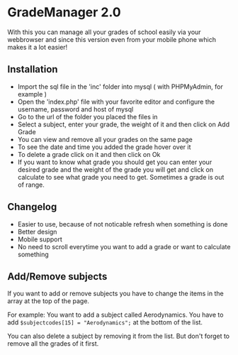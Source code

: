 GradeManager 2.0
=

With this you can manage all your grades of school easily via your webbrowser and since this version even from your mobile phone which makes it a lot easier!

Installation
------------
- Import the sql file in the 'inc' folder into mysql ( with PHPMyAdmin, for example )
- Open the 'index.php' file with your favorite editor and configure the username, password and host of mysql
- Go to the url of the folder you placed the files in
- Select a subject, enter your grade, the weight of it and then click on Add Grade
- You can view and remove all your grades on the same page
- To see the date and time you added the grade hover over it
- To delete a grade click on it and then click on Ok
- If you want to know what grade you should get you can enter your desired grade and the weight of the 
grade you will get and click on calculate to see what grade you need to get. Sometimes a grade is out of range.

Changelog
------------
- Easier to use, because of not noticable refresh when something is done
- Better design
- Mobile support
- No need to scroll everytime you want to add a grade or want to calculate something

Add/Remove subjects
------------
If you want to add or remove subjects you have to change the items in the array at the top of the page.

For example: You want to add a subject called Aerodynamics. You have to add `$subjectcodes[15] = "Aerodynamics";` at the bottom of the list.

You can also delete a subject by removing it from the list. But don't forget to remove all the grades of it first.